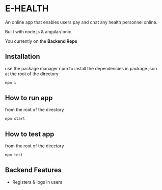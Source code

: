 # E-HEALTH

An online app that enables users pay and chat any health personnel online. 

Built with node.js & angular/ionic. 

You currently on the **Backend Repo**


## Installation

use the package manager npm to install the dependencies in package.json at the root of the directory

```bash
npm i
```
## How to run app
from the root of the directory
```bash
npm start
```

## How to test app
from the root of the directory
```bash
npm test
```
## Backend Features

* Registers & logs in users

